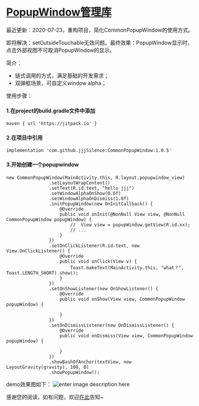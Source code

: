 # [PopupWindow管理库](https://github.com/jjjSilence/CommonPopupWindow)

最近更新：2020-07-23，重构项目，简化CommonPopupWindow的使用方式。

即将解决：setOutsideTouchable无效问题。最终效果：PopupWindow显示时，点击外部视图不可取消PopupWindow的显示。

简介：
- 链式调用的方式，满足基础的开发需求；
- 双弹框场景，可自定义window alpha；

使用步骤：
#### 1.在project的build.gradle文件中添加 
```
maven { url 'https://jitpack.io' }
```
     
#### 2.在项目中引用
```
implementation 'com.github.jjjSilence:CommonPopupWindow:1.0.5'
```

#### 3.开始创建一个popupwindow
```
new CommonPopupWindow(MainActivity.this, R.layout.popupwindow_view)
                .setLayoutWrapContent()
                .setText(R.id.text, "hello jjj")
                .setWindowAlphaOnShow(0.6f)
                .setWindowAlphaOnDismiss(1.0f)
                .initPopupWindow(new OnInitCallback() {
                    @Override
                    public void onInit(@NonNull View view, @NonNull CommonPopupWindow popupWindow) {
                        //  View view = popupWindow.getView(R.id.xx);
                        // ...
                    }
                })
                .setOnClickListener(R.id.text, new View.OnClickListener() {
                    @Override
                    public void onClick(View v) {
                        Toast.makeText(MainActivity.this, "what？", Toast.LENGTH_SHORT).show();
                    }
                })
                .setOnShowListener(new OnShowListener() {
                    @Override
                    public void onShow(View view, CommonPopupWindow popupWindow) {

                    }
                })
                .setOnDismissListener(new OnDismissListener() {
                    @Override
                    public void onDismiss(View view, CommonPopupWindow popupWindow) {

                    }
                })
                .showBashOfAnchor(textView, new LayoutGravity(gravity), 100, 0)
                .showPopupWindow();

```

demo效果图如下：
![enter image description here](https://github.com/jjjSilence/SmartPopupWindow/blob/master/demo.gif)

感谢您的阅读，如有问题，欢迎[在此](https://github.com/jjjSilence/SmartPopupWindow/issues)告知~

